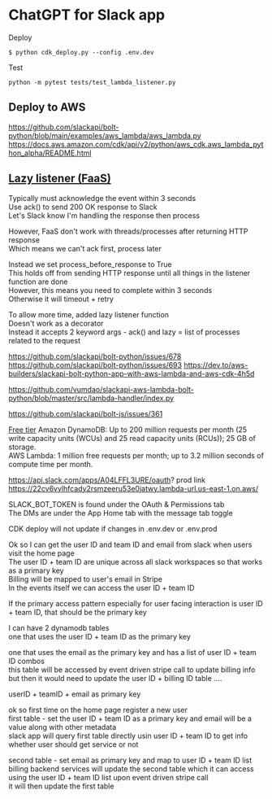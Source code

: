 # ChatGPT for Slack app

Deploy
```
$ python cdk_deploy.py --config .env.dev
```

Test
```
python -m pytest tests/test_lambda_listener.py
```


## Deploy to AWS
https://github.com/slackapi/bolt-python/blob/main/examples/aws_lambda/aws_lambda.py
https://docs.aws.amazon.com/cdk/api/v2/python/aws_cdk.aws_lambda_python_alpha/README.html   

## [Lazy listener (FaaS)](https://slack.dev/bolt-python/concepts#lazy-listeners)
Typically must acknowledge the event within 3 seconds    
Use ack() to send 200 OK response to Slack   
Let's Slack know I'm handling the response then process 

However, FaaS don't work with threads/processes after returning HTTP response   
Which means we can't ack first, process later    

Instead we set process_before_response to True   
This holds off from sending HTTP response until all things in the listener function are done   
However, this means you need to complete within 3 seconds    
Otherwise it will timeout + retry    

To allow more time, added lazy listener function    
Doesn't work as a decorator    
Instead it accepts 2 keyword args - ack() and lazy = list of processes related to the request 

https://github.com/slackapi/bolt-python/issues/678
https://github.com/slackapi/bolt-python/issues/693
https://dev.to/aws-builders/slackapi-bolt-python-app-with-aws-lambda-and-aws-cdk-4h5d

https://github.com/vumdao/slackapi-aws-lambda-bolt-python/blob/master/src/lambda-handler/index.py

https://github.com/slackapi/bolt-js/issues/361

[Free tier](https://docs.aws.amazon.com/whitepapers/latest/how-aws-pricing-works/get-started-with-the-aws-free-tier.html)
Amazon DynamoDB: Up to 200 million requests per month (25 write capacity units (WCUs) and 25 read capacity units (RCUs)); 25 GB of storage.    
AWS Lambda: 1 million free requests per month; up to 3.2 million seconds of compute time per month.   

https://api.slack.com/apps/A04LFFL3URE/oauth?
prod link   
https://22cv6vylhfcady2rsmzeeru53e0jatwy.lambda-url.us-east-1.on.aws/

SLACK_BOT_TOKEN is found under the OAuth & Permissions tab      
The DMs are under the App Home tab with the message tab toggle    

CDK deploy will not update if changes in .env.dev or .env.prod   

Ok so I can get the user ID and team ID and email from slack when users visit the home page     
The user ID + team ID are unique across all slack workspaces so that works as a primary key    
Billing will be mapped to user's email in Stripe     
In the events itself we can access the user ID + team ID   

If the primary access pattern especially for user facing interaction is user ID + team ID, that should be the primary key   

I can have 2 dynamodb tables   
one that uses the user ID + team ID as the primary key 

one that uses the email as the primary key and has a list of user ID + team ID combos     
this table will be accessed by event driven stripe call to update billing info    
but then it would need to update the user ID + billing ID table ....    

userID + teamID + email as primary key    

ok so first time on the home page register a new user   
first table - set the user ID + team ID as a primary key and email will be a value along with other metadata    
slack app will query first table directly usin user ID + team ID to get info whether user should get service or not   

second table - set email as primary key and map to user ID + team ID list    
billing backend services will update the second table which it can access using the user ID + team ID list upon event driven stripe call    
it will then update the first table    
